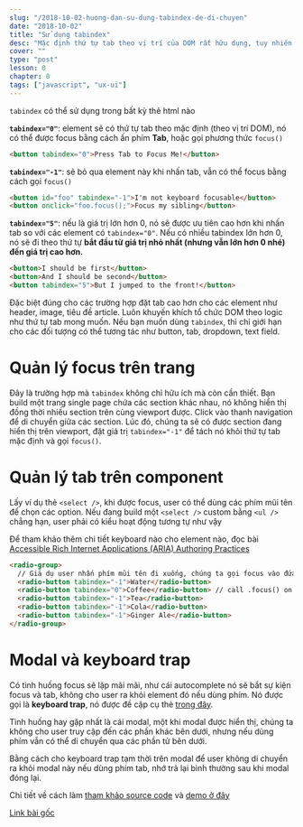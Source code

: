 ```yaml
---
slug: "/2018-10-02-huong-dan-su-dung-tabindex-de-di-chuyen"
date: "2018-10-02"
title: "Sử dụng tabindex"
desc: "Mặc định thứ tự tab theo vị trí của DOM rất hữu dụng, tuy nhiên có trường hợp chúng ta sẽ muốn thay đổi thứ tự tab này. Cùng nghiên cứu attribute tabindex để set thứ tự tab"
cover: ""
type: "post"
lesson: 0
chapter: 0
tags: ["javascript", "ux-ui"]
---
```


`tabindex` có thể sử dụng trong bất kỳ thẻ html nào

**`tabindex="0"`**: element sẽ có thứ tự tab theo mặc định (theo vị trí DOM), nó có thể được focus bằng cách ấn phím **Tab**, hoặc gọi phương thức `focus()`

```html
<button tabindex="0">Press Tab to Focus Me!</button>
```

**`tabindex="-1"`**: sẽ bỏ qua element này khi nhấn tab, vẫn có thể focus bằng cách gọi `focus()`

```html
<button id="foo" tabindex="-1">I'm not keyboard focusable</button>
<button onclick="foo.focus();">Focus my sibling</button>
```

**`tabindex="5"`**: nếu là giá trị lớn hơn 0, nó sẽ được ưu tiên cao hơn khi nhấn tab so với các element có `tabindex="0"`. Nếu có nhiều tabindex lớn hơn 0, nó sẽ đi theo thứ tự **bắt đầu từ giá trị nhỏ nhất (nhưng vẫn lớn hơn 0 nhé) đến giá trị cao hơn.**

```html
<button>I should be first</button>
<button>And I should be second</button>
<button tabindex="5">But I jumped to the front!</button>
```

Đặc biệt đúng cho các trường hợp đặt tab cao hơn cho các element như header, image, tiêu đề article. Luôn khuyến khích tổ chức DOM theo logic như thứ tự tab mong muốn. Nếu bạn muốn dùng `tabindex`, thì chỉ giới hạn cho các đối tượng có thể tương tác như button, tab, dropdown, text field.

# Quản lý focus trên trang

Đây là trường hợp mà `tabindex` không chỉ hữu ích mà còn cần thiết. Bạn build một trang single page chứa các section khác nhau, nó không hiển thị đồng thời nhiều section trên cùng viewport được. Click vào thanh navigation để di chuyển giữa các section. Lúc đó, chúng ta sẽ có được section đang hiển thị trên viewport, đặt giá trị `tabindex="-1"` để tách nó khỏi thứ tự tab mặc định và gọi `focus()`.

# Quản lý tab trên component

Lấy ví dụ thẻ `<select />`, khi được focus, user có thể dùng các phím mũi tên để chọn các option. Nếu đang build một `<select />` custom bằng `<ul />` chẳng hạn, user phải có kiểu hoạt động tương tự như vậy

Để tham khảo thêm chi tiết keyboard nào cho element nào, đọc bài [Accessible Rich Internet Applications (ARIA) Authoring Practices](https://www.w3.org/TR/wai-aria-practices/)

```html
<radio-group>
  // Giả dụ user nhấn phím mũi tên đi xuống, chúng ta gọi focus vào đứa tiếp theo
  <radio-button tabindex="-1">Water</radio-button>
  <radio-button tabindex="0">Coffee</radio-button> // call .focus() on this element
  <radio-button tabindex="-1">Tea</radio-button>
  <radio-button tabindex="-1">Cola</radio-button>
  <radio-button tabindex="-1">Ginger Ale</radio-button>
</radio-group>
```

# Modal và keyboard trap

Có tình huống focus sẽ lặp mãi mãi, như cái autocomplete nó sẽ bắt sự kiện focus và tab, không cho user ra khỏi element đó nếu dùng phím. Nó được gọi là **keyboard trap**, nó được đề cập cụ thẻ [trong đây](http://webaim.org/standards/wcag/checklist#sc2.1.2). 

Tình huống hay gặp nhất là cái modal, một khi modal được hiển thị, chúng ta không cho user truy cập đến các phần khác bên dưới, nhưng nếu dùng phím vẫn có thể di chuyển qua các phần tử bên dưới.

Bằng cách cho keyboard trap tạm thời trên modal để user không di chuyển ra khỏi modal này nếu dùng phím tab, nhớ trả lại bình thường sau khi modal đóng lại.

Chi tiết về cách làm [tham khảo source code](https://github.com/udacity/ud891/tree/gh-pages/lesson2-focus/07-modals-and-keyboard-traps/solution) và [demo ở đây](http://udacity.github.io/ud891/lesson2-focus/07-modals-and-keyboard-traps/solution/index.html)

[Link bài gốc](https://developers.google.com/web/fundamentals/accessibility/focus/using-tabindex)